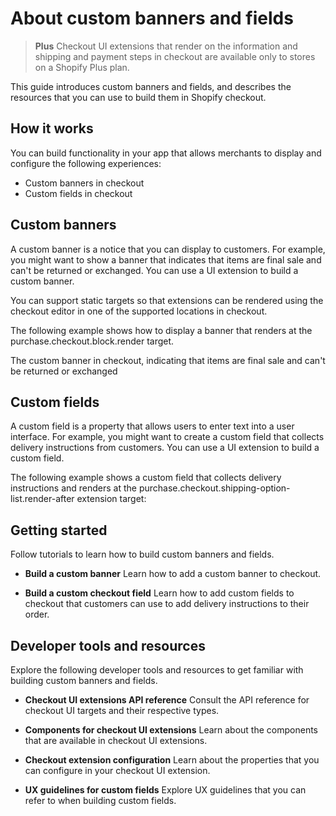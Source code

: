 # About custom banners and fields

> **Plus**
> Checkout UI extensions that render on the information and shipping and payment steps in checkout are available only to stores on a Shopify Plus plan.

This guide introduces custom banners and fields, and describes the resources that you can use to build them in Shopify checkout.

## How it works

You can build functionality in your app that allows merchants to display and configure the following experiences:

- Custom banners in checkout
- Custom fields in checkout

## Custom banners

A custom banner is a notice that you can display to customers. For example, you might want to show a banner that indicates that items are final sale and can't be returned or exchanged. You can use a UI extension to build a custom banner.

You can support static targets so that extensions can be rendered using the checkout editor in one of the supported locations in checkout.

The following example shows how to display a banner that renders at the purchase.checkout.block.render target.

The custom banner in checkout, indicating that items are final sale and can't be returned or exchanged

## Custom fields

A custom field is a property that allows users to enter text into a user interface. For example, you might want to create a custom field that collects delivery instructions from customers. You can use a UI extension to build a custom field.

The following example shows a custom field that collects delivery instructions and renders at the purchase.checkout.shipping-option-list.render-after extension target:

## Getting started

Follow tutorials to learn how to build custom banners and fields.

- **Build a custom banner**
  Learn how to add a custom banner to checkout.

- **Build a custom checkout field**
  Learn how to add custom fields to checkout that customers can use to add delivery instructions to their order.

## Developer tools and resources

Explore the following developer tools and resources to get familiar with building custom banners and fields.

- **Checkout UI extensions API reference**
  Consult the API reference for checkout UI targets and their respective types.

- **Components for checkout UI extensions**
  Learn about the components that are available in checkout UI extensions.

- **Checkout extension configuration**
  Learn about the properties that you can configure in your checkout UI extension.

- **UX guidelines for custom fields**
  Explore UX guidelines that you can refer to when building custom fields.